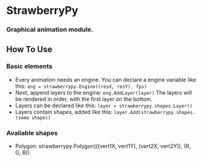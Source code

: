 # StrawberryPy
### Graphical animation module.

## How To Use
### Basic elements
* Every animation needs an engine. You can declare a engine variable like this: `eng = strawberrypy.Engine((resX, resY), fps)`
* Next, append layers to the engine: `eng.AddLayer(layer)` The layers will be rendered in order, with the first layer on the bottom.
* Layers can be declared like this: `layer = strawberrypy.shapes.Layer()`
* Layers contain shapes, added like this: `layer.Add(strawberrypy.shapes.(some shape))`

### Avaliable shapes
* Polygon: strawberrypy.Polygon(((vert1X, vert1Y), (vert2X, vert2Y)), (R, G, B))